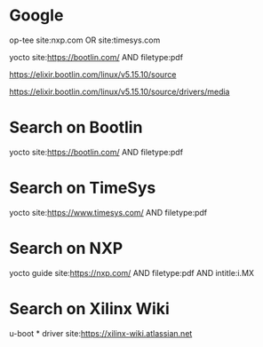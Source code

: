 # Google

op-tee site:nxp.com OR site:timesys.com

yocto site:https://bootlin.com/ AND filetype:pdf

https://elixir.bootlin.com/linux/v5.15.10/source

https://elixir.bootlin.com/linux/v5.15.10/source/drivers/media

# Search on Bootlin

yocto site:https://bootlin.com/ AND filetype:pdf

# Search on TimeSys

yocto site:https://www.timesys.com/ AND filetype:pdf

# Search on NXP

yocto guide site:https://nxp.com/ AND filetype:pdf AND intitle:i.MX

# Search on Xilinx Wiki

u-boot * driver site:https://xilinx-wiki.atlassian.net
